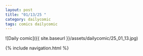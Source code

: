 ```yaml
---
layout: post
title: "01/13/25 "
category: dailycomic
tags: comics dailycomic
---
```

![Daily comic]({{ site.baseurl }}/assets/dailycomic/25_01_13.jpg)

{% include navigation.html %}

